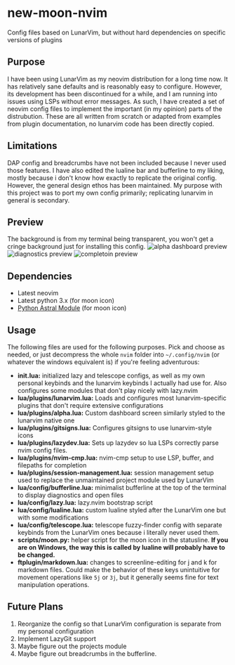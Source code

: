 # new-moon-nvim

Config files based on LunarVim, but without hard dependencies on specific versions of plugins

## Purpose

I have been using LunarVim as my neovim distribution for a long time now. It has relatively sane defaults and is reasonably easy to configure. However, its development has been discontinued for a while, and I am running into issues using LSPs without error messages. As such, I have created a set of neovim config files to implement the important (in my opinion) parts of the distrubution. These are all written from scratch or adapted from examples from plugin documentation, no lunarvim code has been directly copied.

## Limitations

DAP config and breadcrumbs have not been included because I never used those features. I have also edited the lualine bar and bufferline to my liking, mostly because i don't know how exactly to replicate the original config. However, the general design ethos has been maintained. My purpose with this project was to port my own config primarily; replicating lunarvim in general is secondary.

## Preview
The background is from my terminal being transparent, you won't get a cringe background just for installing this config.
![alpha dashboard preview](https://github.com/silica-dev/new-moon-nvim/blob/0da0262ec9b98bfd8174e4e24e5a267e7a096fdb/preview/dash.png)
![diagnostics preview](https://github.com/silica-dev/new-moon-nvim/blob/0da0262ec9b98bfd8174e4e24e5a267e7a096fdb/preview/diagnostic.png)
![completoin preview](https://github.com/silica-dev/new-moon-nvim/blob/0da0262ec9b98bfd8174e4e24e5a267e7a096fdb/preview/completion.png)

## Dependencies

- Latest neovim
- Latest python 3.x (for moon icon)
- [Python Astral Module](https://pypi.org/project/astral/) (for moon icon)

## Usage

The following files are used for the following purposes. Pick and choose as needed, or just decompress the whole `nvim` folder into `~/.config/nvim` (or whatever the windows equivalent is) if you're feeling adventurous:

- **init.lua:** initialized lazy and telescope configs, as well as my own personal keybinds and the lunarvim keybinds I actually had use for. Also configures some modules that don't play nicely with lazy.nvim
- **lua/plugins/lunarvim.lua:** Loads and configures most lunarvim-specific plugins that don't require extensive configurations
- **lua/plugins/alpha.lua:** Custom dashboard screen similarly styled to the lunarvim native one
- **lua/plugins/gitsigns.lua:** Configures gitsigns to use lunarvim-style icons
- **lua/plugins/lazydev.lua:** Sets up lazydev so lua LSPs correctly parse nvim config files.
- **lua/plugins/nvim-cmp.lua:** nvim-cmp setup to use LSP, buffer, and filepaths for completion
- **lua/plugins/session-management.lua:** session management setup used to replace the unmaintained project module used by LunarVim
- **lua/config/bufferline.lua:** minimalist bufferline at the top of the terminal to display diagnostics and open files
- **lua/config/lazy.lua:** lazy.nvim bootstrap script
- **lua/config/lualine.lua:** custom lualine styled after the LunarVim one but with some modifications
- **lua/config/telescope.lua:** telescope fuzzy-finder config with separate keybinds from the LunarVim ones because i literally never used them.
- **scripts/moon.py:** helper script for the moon icon in the statusline. **If you are on Windows, the way this is called by lualine will probably have to be changed.**
- **ftplugin/markdown.lua:** changes to screenline-editing for j and k for markdown files. Could make the behavior of these keys unintuitive for movement operations like `5j` or `3j`, but it generally seems fine for text manipulation operations.

## Future Plans

1. Reorganize the config so that LunarVim configuration is separate from my personal configuration
2. Implement LazyGit support
3. Maybe figure out the projects module
4. Maybe figure out breadcrumbs in the bufferline.
